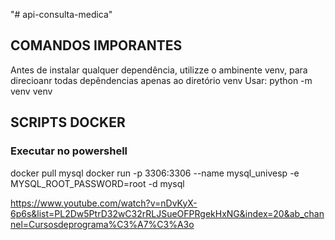 "# api-consulta-medica" 


## COMANDOS IMPORANTES
Antes de instalar qualquer dependência, utilizze o ambinente venv, para direcioanr todas depêndencias apenas ao diretório venv
Usar: python -m venv venv

## SCRIPTS DOCKER
### Executar no powershell
docker pull mysql
docker run -p 3306:3306 --name mysql_univesp -e MYSQL_ROOT_PASSWORD=root -d mysql


https://www.youtube.com/watch?v=nDvKyX-6p6s&list=PL2Dw5PtrD32wC32rRLJSueOFPRgekHxNG&index=20&ab_channel=Cursosdeprograma%C3%A7%C3%A3o